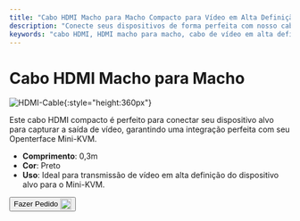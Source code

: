 ```yaml
---
title: "Cabo HDMI Macho para Macho Compacto para Vídeo em Alta Definição"
description: "Conecte seus dispositivos de forma perfeita com nosso cabo HDMI macho para macho compacto, ideal para transmissão de vídeo em alta definição."
keywords: "cabo HDMI, HDMI macho para macho, cabo de vídeo em alta definição, HDMI compacto"
---
```


# Cabo HDMI Macho para Macho

![HDMI-Cable](https://assets.openterface.com/images/product/part/OP-03-CABLE30-HDMI.jpg){:style="height:360px"}

Este cabo HDMI compacto é perfeito para conectar seu dispositivo alvo para capturar a saída de vídeo, garantindo uma integração perfeita com seu Openterface Mini-KVM.

- **Comprimento**: 0,3m
- **Cor**: Preto
- **Uso**: Ideal para transmissão de vídeo em alta definição do dispositivo alvo para o Mini-KVM.

<button class="md-button" onclick="window.location.href='https://shop.techxartisan.com/products/hdmi-male-to-male-cable'"> Fazer Pedido <img src="https://assets.openterface.com/images/trademark/txa.svg" alt="TxA Shop" style="vertical-align: middle; height: 20px;"></button>